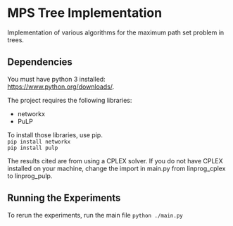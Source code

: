 # MPS Tree Implementation
Implementation of various algorithms for the maximum path set problem in trees.

## Dependencies
You must have python 3 installed:  
https://www.python.org/downloads/.

The project requires the following libraries:
- networkx
- PuLP

To install those libraries, use pip.  
`pip install networkx`  
`pip install pulp`

The results cited are from using a CPLEX solver. If you do not have CPLEX installed on your machine, change the import in main.py from linprog_cplex to linprog_pulp.

## Running the Experiments
To rerun the experiments, run the main file `python ./main.py`
